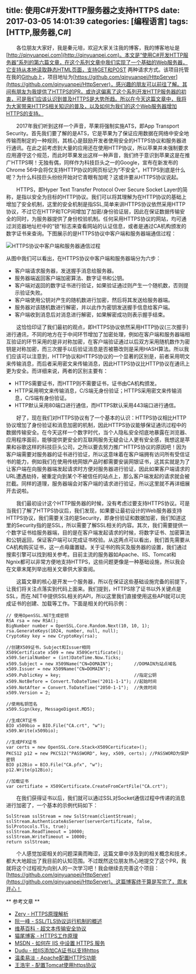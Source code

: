 title: 使用C#开发HTTP服务器之支持HTTPS
date: 2017-03-05 14:01:39
categories: [编程语言]
tags: [HTTP,服务器,C#]
---
&emsp;&emsp;各位朋友大家好，我是秦元培，欢迎大家关注我的博客，我的博客地址是[http://qinyuanpei.com](http://qinyuanpei.com)。本文是“使用C#开发HTTP服务器”系列的第六篇文章，在这个系列文章中我们实现了一个基础的Web服务器，它支持从本地读取静态HTML页面，支持GET和POST 两种请求方式。该项目托管在我的[Github](https://github.com/qinyuanpei)上，项目地址为[https://github.com/qinyuanpei/HttpServer](https://github.com/qinyuanpei/HttpServer)，感兴趣的朋友可以前往了解。其间有朋友为我提供了HTTPS的PR，或许这偏离了这个系列开发HTTP服务器的初衷，可是我们应该认识到普及HTTPS是大势所趋。所以在今天这篇文章中，我将为大家带来HTTPS相关知识的普及，以及如何为我们的这个Web服务器增加HTTPS的支持。

<!--more-->

&emsp;&emsp;2017年我们听到这样一个声音，苹果将强制实施ATS，即App Transport Security。首先我们要了解的是ATS，它是苹果为了保证应用数据在网络中安全地传输而制定的一种规则，其核心是鼓励开发者使用安全的HTTPS协议和服务器进行通讯。在此之前考虑到大量的应用还在使用HTTP协议，所以苹果并未强制要求应用遵守这个规范，而此时苹果发出这样一种声音，我们终于意识到苹果这是在推广HTTPS啊！无独有偶，同样作为科技巨头之一的Google，宣布在新发布的Chrome 56中会将仅支持HTTP协议的网页标记为“不安全”。HTTPS到底是什么呢？为什么科技巨头纷纷开始对它青眼有加呢？这或许要从HTTPS协议说起。

&emsp;&emsp;HTTPS，即Hyper Text Transfer Protocol Over Secure Socket Layer的简称，是指以安全为目标的HTTP协议。我们可以将其理解为在HTTP协议的基础上增加了安全机制，这里的安全机制是指SSL,简单来讲HTTPS协议依然采用HTTP协议，不过它在HTTP和TCP间增加了加密/身份验证层，因此在保证数据传输安全的同时，为服务器提供了身份校验机制。任何采用HTTPS协议的网站，均可通过浏览器地址栏中的“锁”标志来查看网站的认证信息，或者是通过CA机构颁发的数字证书来查询。下图展示的是HTTPS协议中客户端和服务器端通信过程：

![HTTPS协议中客户端和服务器通信过程](http://img.blog.csdn.net/20170305153733865)

从图中我们可以看出，在HTTPS协议中客户端和服务器端分为六步：

* 客户端请求服务器，发送握手消息给服务器。
* 服务器端返回客户端加密算法、数字证书和公钥。
* 客户端对返回的数字证书进行验证，如果验证通过则产生一个随机数，否则提示验证失败。
* 客户端使用公钥对产生的随机数进行加密，然后将其发送给服务器端。
* 服务器对该随机数进行解密，并以此作为密钥发送握手信息给客户端。
* 客户端收到消息后对消息进行解密，如果解密成功则表示握手结束。

&emsp;&emsp;这恰恰印证了我们最初的观点，即HTTPS协议依然采用HTTP协议(三次握手)进行通讯，不同的地方在于中间环节增加了加密处理，例如在客户端和服务器端相互验证的环节采用的是非对称加密，在客户端验证通过以后双方采用随机数作为密钥是对称加密，而三次握手以后验证消息是否被篡改则是采用HASH算法。所以我们应该可以注意到，HTTP协议和HTTPS协议的一个显著的区别是，前者采用明文来传输消息，而后者采用密文来传输消息，因此HTTPS协议比HTTP协议在通讯上更为安全。而详细来说，两者的区别主要有：

* HTTPS需要证书，而HTTP则不需要证书，证书由CA机构颁发。
* HTTP采用明文来传输消息，C/S端无身份验证；HTTPS采用密文来传输消息，C/S端有身份验证。
* HTTP默认采用80端口进行通信，而HTTPS默认采用443端口进行通信。

&emsp;&emsp;好了，现在我们对HTTPS协议有了一个基本的认识：HTTPS协议相比HTTP协议增加了身份验证和消息加密的机制，因此HTTPS协议能够保证通讯过程中的数据传输安全。在今天这样一个数字时代，当个人隐私安全彻底地暴露在浏览器、应用程序面前，能够提供更安全的互联网服务无疑会让人更有安全感，我想这是苹果和谷歌这样的科技巨头公司，之所以要去努力推广HTTPS协议的原因吧！因为客户端需要对服务器的证书进行验证，所以这意味着在客户端拥有访问所有受信证书的能力，例如我们在使用传统网银产品时都需要安装网银证书，这其实就是为了让客户端在向服务器端发起请求时方便对服务器进行验证，因此如果客户端请求的URL遭遇劫持，被重定向到某个不被信任的站点上，那么客户端发起的请求就会被拦截。同样的道理，服务器端会对客户端的请求进行验证，所以这里就不再详细展开去说啦。

&emsp;&emsp;我们最初设计这个HTTP服务器的时候，没有考虑过要支持HTTPS协议。可是当我们了解了HTTPS协议后，我们发现，如果要让最初设计的Web服务器支持HTTPS协议，我们需要关注的是Security，即身份验证和数据加密，我们知道这里的Security指的是SSL，所以需要了解SSL相关的内容。其次，我们需要提供一个数字证书给服务器端，目的是在客户端发起请求的时候，将数字证书、加密算法和公钥返回，保证客户端可以完成证书校验。从这两点可以看出，我们首先需要从CA机构购买证书，这一点毋庸置疑。关于证书的购买及服务器的设置，我们通过搜索引擎可以找到相关参考。目前主流的服务器如Apache、IIS、Tomcat和Ngnix都可以非常方便地支持HTTPS，这些问题更像是一种基础设施，所以我会在文章末尾列举出相关文章供大家查阅。

&emsp;&emsp;这篇文章的核心是开发一个服务器，所以在保证这些基础设施完备的前提下，让我们将关注点落实到代码上面来。我们提到，HTTPS除了证书以外关键点是SSL，而在.NET中提供SSL相关的API，所以这里我们直接使用这些API就可以完成证书的创建、加载等工作。下面是相关的代码示例：

```
// 使用OpenSSL.NET生成密钥
RSA rsa = new RSA();
BigNumber number = OpenSSL.Core.Random.Next(10, 10, 1);
rsa.GenerateKeys(1024, number, null, null);
CryptoKey key = new CryptoKey(rsa);

//创建X509证书，Subject和Issuer相同 
X509Certificate x509 = new X509Certificate();
x509.SerialNumber = (int)DateTime.Now.Ticks;
x509.Subject = new X509Name("CN=DOMAIN");        //DOMAIN为站点域名 
x509.Issuer = new X509Name("CN=DOMAIN");
x509.PublicKey = key;                            //指定公钥 
x509.NotBefore = Convert.ToDateTime("2011-1-1"); //起始时间 
x509.NotAfter = Convert.ToDateTime("2050-1-1");  //失效时间 
x509.Version = 2;

//使用私钥签名
x509.Sign(key, MessageDigest.MD5);

//生成CRT证书
BIO x509bio = BIO.File("CA.crt", "w");
x509.Write(x509bio);

//生成PFX证书
var certs = new OpenSSL.Core.Stack<X509Certificate>();
PKCS12 p12 = new PKCS12("PASSWORD", key, x509, certs); //PASSWORD为保护密钥 
BIO p12Bio = BIO.File("CA.pfx", "w");
p12.Write(p12Bio);

//加载证书
var certifiate = X509Certificate.CreateFromCertFile("CA.crt");
```
&emsp;&emsp;在我们获得证书以后，我们就可以通过SSL对Socket通信过程中传递的消息进行加密了，一个基本的示例代码如下：
```
SslStream sslStream = new SslStream(clientStream);
sslStream.AuthenticateAsServer(serverCertificate, false, SslProtocols.Tls, true);
sslStream.ReadTimeout = 10000;
sslStream.WriteTimeout = 10000;
return sslStream;
```
&emsp;&emsp;个人感觉加密相关的问题深奥而晦涩，这篇文章中涉及到的相关概念和技术，都大大地超出了我目前的认知范围。不过既然这位朋友热心地提交了这个PR，我就将这个过程视为向别人的一次学习吧！我会继续去完善这个项目：[https://github.com/qinyuanpei/HttpServer](https://github.com/qinyuanpei/HttpServer)。这篇博客终于算是写完了，周末开心！

** 参考文章 **
* [Zery - HTTPS原理解析](http://www.cnblogs.com/zery/p/5164795.html)
* [阮一峰 - SSL/TLS协议运行机制的概述](http://www.ruanyifeng.com/blog/2014/02/ssl_tls.html)
* [维基百科 - 超文本传输安全协议](https://zh.wikipedia.org/zh-hans/%E8%B6%85%E6%96%87%E6%9C%AC%E4%BC%A0%E8%BE%93%E5%AE%89%E5%85%A8%E5%8D%8F%E8%AE%AE)
* [猫尾博客 - HTTPS工作原理](https://cattail.me/tech/2015/11/30/how-https-works.html)
* [MSDN - 如何在 IIS 中设置 HTTPS 服务](https://support.microsoft.com/zh-cn/help/324069/how-to-set-up-an-https-service-in-iis)
* [Dudu - 给IIS添加CA证书以支持https](http://www.cnblogs.com/dudu/p/iis_https_ca.html)
* [温柔易淡 - Apache配置HTTPS功能](http://www.cnblogs.com/liaojiafa/p/6028816.html)
* [王浩宇 - 配置Tomcat使用https协议](http://www.cnblogs.com/wanghaoyuhappy/p/5267702.html)